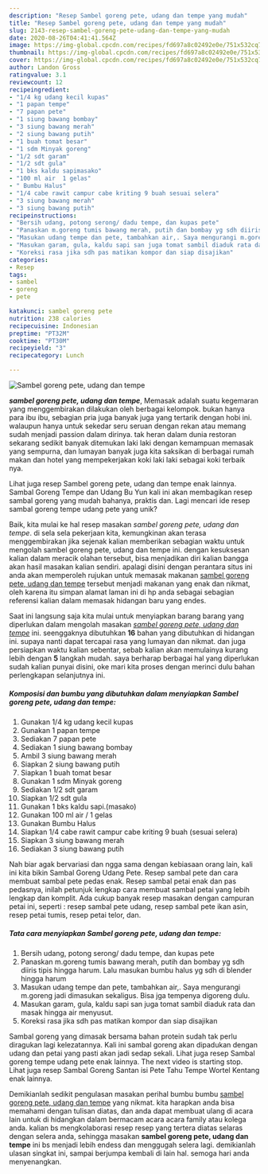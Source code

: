 ```yaml
---
description: "Resep Sambel goreng pete, udang dan tempe yang mudah"
title: "Resep Sambel goreng pete, udang dan tempe yang mudah"
slug: 2143-resep-sambel-goreng-pete-udang-dan-tempe-yang-mudah
date: 2020-08-26T04:41:41.564Z
image: https://img-global.cpcdn.com/recipes/fd697a8c02492e0e/751x532cq70/sambel-goreng-pete-udang-dan-tempe-foto-resep-utama.jpg
thumbnail: https://img-global.cpcdn.com/recipes/fd697a8c02492e0e/751x532cq70/sambel-goreng-pete-udang-dan-tempe-foto-resep-utama.jpg
cover: https://img-global.cpcdn.com/recipes/fd697a8c02492e0e/751x532cq70/sambel-goreng-pete-udang-dan-tempe-foto-resep-utama.jpg
author: Landon Gross
ratingvalue: 3.1
reviewcount: 12
recipeingredient:
- "1/4 kg udang kecil kupas"
- "1 papan tempe"
- "7 papan pete"
- "1 siung bawang bombay"
- "3 siung bawang merah"
- "2 siung bawang putih"
- "1 buah tomat besar"
- "1 sdm Minyak goreng"
- "1/2 sdt garam"
- "1/2 sdt gula"
- "1 bks kaldu sapimasako"
- "100 ml air  1 gelas"
- " Bumbu Halus"
- "1/4 cabe rawit campur cabe kriting 9 buah sesuai selera"
- "3 siung bawang merah"
- "3 siung bawang putih"
recipeinstructions:
- "Bersih udang, potong serong/ dadu tempe, dan kupas pete"
- "Panaskan m.goreng tumis bawang merah, putih dan bombay yg sdh diiris tipis hingga harum. Lalu masukan bumbu halus yg sdh di blender hingga harum"
- "Masukan udang tempe dan pete, tambahkan air,. Saya mengurangi m.goreng jadi dimasukan sekaligus. Bisa jga tempenya digoreng dulu."
- "Masukan garam, gula, kaldu sapi san juga tomat sambil diaduk rata dan masak hingga air menyusut."
- "Koreksi rasa jika sdh pas matikan kompor dan siap disajikan"
categories:
- Resep
tags:
- sambel
- goreng
- pete

katakunci: sambel goreng pete 
nutrition: 238 calories
recipecuisine: Indonesian
preptime: "PT32M"
cooktime: "PT30M"
recipeyield: "3"
recipecategory: Lunch

---
```



![Sambel goreng pete, udang dan tempe](https://img-global.cpcdn.com/recipes/fd697a8c02492e0e/751x532cq70/sambel-goreng-pete-udang-dan-tempe-foto-resep-utama.jpg)

<b><i>sambel goreng pete, udang dan tempe</i></b>, Memasak adalah suatu kegemaran yang menggembirakan dilakukan oleh berbagai kelompok. bukan hanya para ibu ibu, sebagian pria juga banyak juga yang tertarik dengan hobi ini. walaupun hanya untuk sekedar seru seruan dengan rekan atau memang sudah menjadi passion dalam dirinya. tak heran dalam dunia restoran sekarang sedikit banyak ditemukan laki laki dengan kemampuan memasak yang sempurna, dan lumayan banyak juga kita saksikan di berbagai rumah makan dan hotel yang mempekerjakan koki laki laki sebagai koki terbaik nya.

Lihat juga resep Sambel goreng pete, udang dan tempe enak lainnya. Sambal Goreng Tempe dan Udang Bu Yun kali ini akan membagikan resep sambal goreng yang mudah bahanya, praktis dan. Lagi mencari ide resep sambal goreng tempe udang pete yang unik?

Baik, kita mulai ke hal resep masakan <i>sambel goreng pete, udang dan tempe</i>. di sela sela pekerjaan kita, kemungkinan akan terasa menggembirakan jika sejenak kalian memberikan sebagian waktu untuk mengolah sambel goreng pete, udang dan tempe ini. dengan kesuksesan kalian dalam meracik olahan tersebut, bisa menjadikan diri kalian bangga akan hasil masakan kalian sendiri. apalagi disini dengan perantara situs ini anda akan memperoleh rujukan untuk memasak makanan <u>sambel goreng pete, udang dan tempe</u> tersebut menjadi makanan yang enak dan nikmat, oleh karena itu simpan alamat laman ini di hp anda sebagai sebagian referensi kalian dalam memasak hidangan baru yang endes.


Saat ini langsung saja kita mulai untuk menyiapkan barang barang yang diperlukan dalam mengolah masakan <u><i>sambel goreng pete, udang dan tempe</i></u> ini. seenggaknya dibutuhkan <b>16</b> bahan yang dibutuhkan di hidangan ini. supaya nanti dapat tercapai rasa yang lumayan dan nikmat. dan juga persiapkan waktu kalian sebentar, sebab kalian akan memulainya kurang lebih dengan <b>5</b> langkah mudah. saya berharap berbagai hal yang diperlukan sudah kalian punyai disini, oke mari kita proses dengan merinci dulu bahan perlengkapan selanjutnya ini.

<!--inarticleads1-->

##### Komposisi dan bumbu yang dibutuhkan dalam menyiapkan Sambel goreng pete, udang dan tempe:

1. Gunakan 1/4 kg udang kecil kupas
1. Gunakan 1 papan tempe
1. Sediakan 7 papan pete
1. Sediakan 1 siung bawang bombay
1. Ambil 3 siung bawang merah
1. Siapkan 2 siung bawang putih
1. Siapkan 1 buah tomat besar
1. Gunakan 1 sdm Minyak goreng
1. Sediakan 1/2 sdt garam
1. Siapkan 1/2 sdt gula
1. Gunakan 1 bks kaldu sapi.(masako)
1. Gunakan 100 ml air / 1 gelas
1. Gunakan  Bumbu Halus
1. Siapkan 1/4 cabe rawit campur cabe kriting 9 buah (sesuai selera)
1. Siapkan 3 siung bawang merah
1. Sediakan 3 siung bawang putih


Nah biar agak bervariasi dan ngga sama dengan kebiasaan orang lain, kali ini kita bikin Sambal Goreng Udang Pete. Resep sambal pete dan cara membuat sambal pete pedas enak. Resep sambal petai enak dan pas pedasnya, inilah petunjuk lengkap cara membuat sambal petai yang lebih lengkap dan komplit. Ada cukup banyak resep masakan dengan campuran petai ini, seperti : resep sambal pete udang, resep sambal pete ikan asin, resep petai tumis, resep petai telor, dan. 

<!--inarticleads2-->

##### Tata cara menyiapkan Sambel goreng pete, udang dan tempe:

1. Bersih udang, potong serong/ dadu tempe, dan kupas pete
1. Panaskan m.goreng tumis bawang merah, putih dan bombay yg sdh diiris tipis hingga harum. Lalu masukan bumbu halus yg sdh di blender hingga harum
1. Masukan udang tempe dan pete, tambahkan air,. Saya mengurangi m.goreng jadi dimasukan sekaligus. Bisa jga tempenya digoreng dulu.
1. Masukan garam, gula, kaldu sapi san juga tomat sambil diaduk rata dan masak hingga air menyusut.
1. Koreksi rasa jika sdh pas matikan kompor dan siap disajikan


Sambal goreng yang dimasak bersama bahan protein sudah tak perlu diragukan lagi kelezatannya. Kali ini sambal goreng akan dipadukan dengan udang dan petai yang pasti akan jadi sedap sekali. Lihat juga resep Sambal goreng tempe udang pete enak lainnya. The next video is starting stop. Lihat juga resep Sambal Goreng Santan isi Pete Tahu Tempe Wortel Kentang enak lainnya. 

Demikianlah sedikit pengulasan masakan perihal bumbu bumbu <u>sambel goreng pete, udang dan tempe</u> yang nikmat. kita harapkan anda bisa memahami dengan tulisan diatas, dan anda dapat membuat ulang di acara lain untuk di hidangkan dalam bermacam acara acara family atau kolega anda. kalian bs mengkolaborasi resep resep yang tertera diatas selaras dengan selera anda, sehingga masakan <b>sambel goreng pete, udang dan tempe</b> ini bs menjadi lebih endess dan menggugah selera lagi. demikianlah ulasan singkat ini, sampai berjumpa kembali di lain hal. semoga hari anda menyenangkan.
